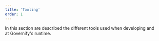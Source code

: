 ```yaml
---
title: 'Tooling'
order: 1
---
```


In this section are described the different tools used when developing and at Governify's runtime. 